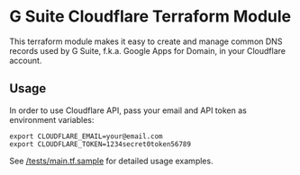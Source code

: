 # G Suite Cloudflare Terraform Module

This terraform module makes it easy to create and manage common DNS records used by G Suite, f.k.a. Google Apps for Domain, in your Cloudflare account.

## Usage

In order to use Cloudflare API, pass your email and API token as environment variables:

```
export CLOUDFLARE_EMAIL=your@email.com
export CLOUDFLARE_TOKEN=1234secret0token56789
```

See [/tests/main.tf.sample](/tests/main.tf.sample) for detailed usage examples.
